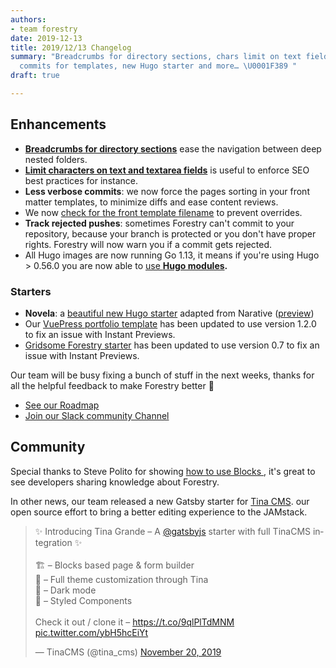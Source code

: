 ```yaml
---
authors:
- team forestry
date: 2019-12-13
title: 2019/12/13 Changelog
summary: "Breadcrumbs for directory sections, chars limit on text fields, less verbose
  commits for templates, new Hugo starter and more… \U0001F389 "
draft: true

---
```

## Enhancements

* [**Breadcrumbs for directory sections**](https://portal.productboard.com/forestry/1-forestry-io-roadmap/c/83-improve-navigation-within-sections) ease the navigation between deep nested folders.
* [**Limit characters on text and textarea fields**](https://portal.productboard.com/forestry/1-forestry-io-roadmap/c/81-characters-limit-on-text-and-textarea-fields) is useful to enforce SEO best practices for instance.
* **Less verbose commits**: we now force the pages sorting in your front matter templates, to minimize diffs and ease content reviews.
* We now [check for the front template filename](https://portal.productboard.com/forestry/1-forestry-io-roadmap/c/84-prevent-overriding-front-matter-templates) to prevent overrides.
* **Track rejected pushes**: sometimes Forestry can't commit to your repository, because your branch is protected or you don't have proper rights. Forestry will now warn you if a commit gets rejected.
* All Hugo images are now running Go 1.13, it means if you're using Hugo > 0.56.0 you are now able to [use **Hugo modules**](https://gohugo.io/hugo-modules/use-modules/)**.**

### Starters

* **Novela**: a [beautiful new Hugo starter](https://github.com/forestryio/novela-hugo-starter) adapted from Narative ([preview](https://hugo-novela-forestry.netlify.com/))
* Our [VuePress portfolio template](https://github.com/forestryio/portfolio-vuepress) has been updated to use version 1.2.0 to fix an issue with Instant Previews.
* [Gridsome Forestry starter](https://github.com/itsnwa/gridsome-forestry-starter) has been updated to use version 0.7 to fix an issue with Instant Previews.

Our team will be busy fixing a bunch of stuff in the next weeks, thanks for all the helpful feedback to make Forestry better 🙏

* [See our Roadmap](https://portal.productboard.com/forestry)
* [Join our Slack community Channel](https://join.slack.com/t/forestry-community/shared_invite/enQtNDAxMTU5NzcwMzA3LTY1MzM2YTZhN2Q2ZjkyMjk2ZmNhM2Y2ODIwYmU5YWRiNDYwMWRjNzhlOWJiMTg2NDc2ZWNlNjljOTNiNDZiZDk)

## Community

Special thanks to Steve Polito for showing [how to use Blocks ](https://stevepolito.design/blog/forestry-cms-blocks-field-demo/), it's great to see developers sharing knowledge about Forestry.

In other news, our team released a new Gatsby starter for [Tina CMS](https://tinacms.org). our open source effort to bring a better editing experience to the JAMstack.

<blockquote class="twitter-tweet"><p lang="en" dir="ltr">✨ Introducing Tina Grande – A <a href="https://twitter.com/gatsbyjs?ref_src=twsrc%5Etfw">@gatsbyjs</a> starter with full TinaCMS integration ✨<br><br>🏗️ – Blocks based page & form builder<br>🎨 – Full theme customization through Tina<br>🌙 – Dark mode<br>💅 – Styled Components<br><br>Check it out / clone it – <a href="https://t.co/9qlPlTdMNM">https://t.co/9qlPlTdMNM</a> <a href="https://t.co/ybH5hcEiYt">pic.twitter.com/ybH5hcEiYt</a></p>— TinaCMS (@tina_cms) <a href="https://twitter.com/tina_cms/status/1197224944083460096?ref_src=twsrc%5Etfw">November 20, 2019</a></blockquote> <script async src="https://platform.twitter.com/widgets.js" charset="utf-8"></script>